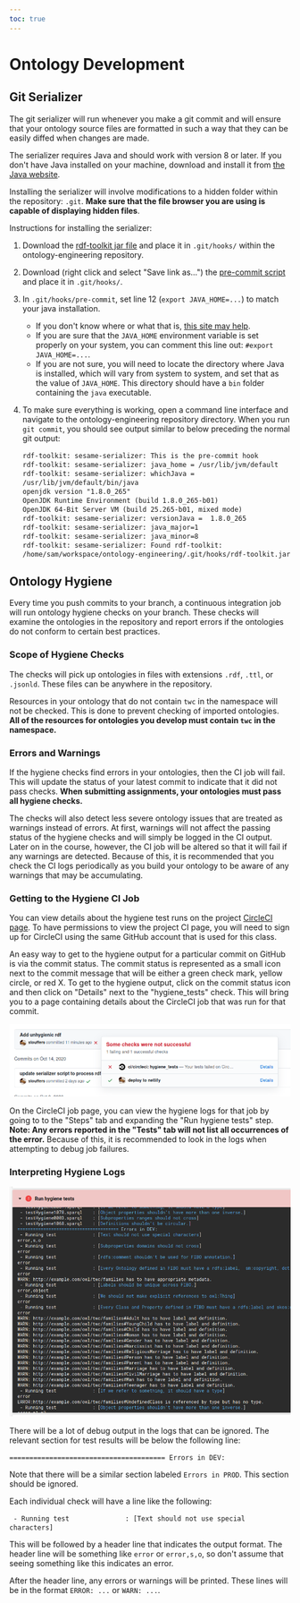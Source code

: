 ```yaml
---
toc: true
---
```


# Ontology Development

## Git Serializer

The git serializer will run whenever you make a git commit and will ensure that your ontology source files are formatted in such a way that they can be easily diffed when changes are made.

The serializer requires Java and should work with version 8 or later.
If you don't have Java installed on your machine, download and install it from
[the Java website](https://java.com/en/download/).

Installing the serializer will involve modifications to a hidden folder within the repository: `.git`.
**Make sure that the file browser you are using is capable of displaying hidden files**.

Instructions for installing the serializer:

1. Download the
    [rdf-toolkit jar file](https://jenkins.edmcouncil.org/job/rdf-toolkit-build/lastSuccessfulBuild/artifact/target/scala-2.12/rdf-toolkit.jar)
    and place it in `.git/hooks/` within the ontology-engineering repository.
1. Download (right click and select "Save link as...") the
    [pre-commit script](https://raw.githubusercontent.com/tetherless-world/ontology-engineering/master/serializer/pre-commit)
    and place it in `.git/hooks/`.
1. In `.git/hooks/pre-commit`, set line 12 (`export JAVA_HOME=...`) to match your java installation.
    * If you don't know where or what that is, [this site may help](https://www.baeldung.com/find-java-home).
    * If you are sure that the `JAVA_HOME` environment variable is set properly on your system, you can comment this line out: `#export JAVA_HOME=...`.
    * If you are not sure, you will need to locate the directory where Java is installed, which will vary from system to system, and set that as the value of `JAVA_HOME`.
    This directory should have a `bin` folder containing the `java` executable.
1. To make sure everything is working, open a command line interface and navigate to the ontology-engineering repository directory.
    When you run `git commit`, you should see output similar to below preceding the normal git output:

    ``` text
    rdf-toolkit: sesame-serializer: This is the pre-commit hook
    rdf-toolkit: sesame-serializer: java_home = /usr/lib/jvm/default
    rdf-toolkit: sesame-serializer: whichJava = /usr/lib/jvm/default/bin/java
    openjdk version "1.8.0_265"
    OpenJDK Runtime Environment (build 1.8.0_265-b01)
    OpenJDK 64-Bit Server VM (build 25.265-b01, mixed mode)
    rdf-toolkit: sesame-serializer: versionJava =  1.8.0_265
    rdf-toolkit: sesame-serializer: java_major=1
    rdf-toolkit: sesame-serializer: java_minor=8
    rdf-toolkit: sesame-serializer: Found rdf-toolkit: /home/sam/workspace/ontology-engineering/.git/hooks/rdf-toolkit.jar
    ```

## Ontology Hygiene

Every time you push commits to your branch, a continuous integration job will run ontology hygiene checks on your branch.
These checks will examine the ontologies in the repository and report errors if the ontologies do not conform to certain best practices.

### Scope of Hygiene Checks

The checks will pick up ontologies in files with extensions `.rdf`, `.ttl`, or `.jsonld`.
These files can be anywhere in the repository.

Resources in your ontology that do not contain `twc` in the namespace will not be checked.
This is done to prevent checking of imported ontologies.
**All of the resources for ontologies you develop must contain `twc` in the namespace.**

### Errors and Warnings

If the hygiene checks find errors in your ontologies, then the CI job will fail.
This will update the status of your latest commit to indicate that it did not pass checks.
**When submitting assignments, your ontologies must pass all hygiene checks.**

The checks will also detect less severe ontology issues that are treated as warnings instead of errors.
At first, warnings will not affect the passing status of the hygiene checks and will simply be logged in the CI output.
Later on in the course, however, the CI job will be altered so that it will fail if any warnings are detected.
Because of this, it is recommended that you check the CI logs periodically as you build your ontology to be aware of any warnings that may be accumulating.

### Getting to the Hygiene CI Job

You can view details about the hygiene test runs on the project [CircleCI page](https://app.circleci.com/pipelines/github/tetherless-world/ontology-engineering).
To have permissions to view the project CI page, you will need to sign up for CircleCI using the same GitHub account that is used for this class.

An easy way to get to the hygiene output for a particular commit on GitHub is via the commit status.
The commit status is represented as a small icon next to the commit message that will be either a green check mark, yellow circle, or red X.
To get to the hygiene output, click on the commit status icon and then click on "Details" next to the "hygiene_tests" check.
This will bring you to a page containing details about the CircleCI job that was run for that commit.

![Example of accessing the hygiene output via the commit status](hygiene_fail_status.png)

On the CircleCI job page, you can view the hygiene logs for that job by going to to the "Steps" tab and expanding the "Run hygiene tests" step.
**Note: Any errors reported in the "Tests" tab will not list all occurrences of the error.**
Because of this, it is recommended to look in the logs when attempting to debug job failures.

### Interpreting Hygiene Logs

![An example hygiene test log with warnings and failures.](hygiene_log.png)

There will be a lot of debug output in the logs that can be ignored. The relevant section for test results will be below the following line:

``` text
======================================= Errors in DEV:
```

Note that there will be a similar section labeled `Errors in PROD`.  This section should be ignored.

Each individual check will have a line like the following:

``` text
 - Running test              : [Text should not use special characters]
```

This will be followed by a header line that indicates the output format.
The header line will be something like `error` or `error,s,o`, so don't assume that seeing something like this indicates an error.

After the header line, any errors or warnings will be printed.
These lines will be in the format `ERROR: ...` or `WARN: ...`.
